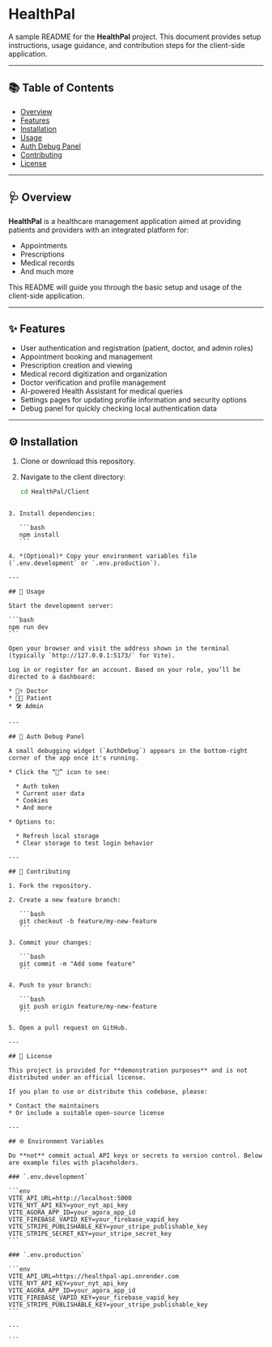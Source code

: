 # HealthPal

A sample README for the **HealthPal** project. This document provides setup instructions, usage guidance, and contribution steps for the client-side application.

---

## 📚 Table of Contents

- [Overview](#overview)
- [Features](#features)
- [Installation](#installation)
- [Usage](#usage)
- [Auth Debug Panel](#auth-debug-panel)
- [Contributing](#contributing)
- [License](#license)

---

## 🩺 Overview

**HealthPal** is a healthcare management application aimed at providing patients and providers with an integrated platform for:

- Appointments  
- Prescriptions  
- Medical records  
- And much more

This README will guide you through the basic setup and usage of the client-side application.

---

## ✨ Features

- User authentication and registration (patient, doctor, and admin roles)  
- Appointment booking and management  
- Prescription creation and viewing  
- Medical record digitization and organization  
- Doctor verification and profile management  
- AI-powered Health Assistant for medical queries  
- Settings pages for updating profile information and security options  
- Debug panel for quickly checking local authentication data  

---

## ⚙️ Installation

1. Clone or download this repository.
2. Navigate to the client directory:

   ```bash
   cd HealthPal/Client
````

3. Install dependencies:

   ```bash
   npm install
   ```

4. *(Optional)* Copy your environment variables file (`.env.development` or `.env.production`).

---

## 🚀 Usage

Start the development server:

```bash
npm run dev
```

Open your browser and visit the address shown in the terminal (typically `http://127.0.0.1:5173/` for Vite).

Log in or register for an account. Based on your role, you’ll be directed to a dashboard:

* 👨‍⚕️ Doctor
* 🧑‍🦽 Patient
* 🛠 Admin

---

## 🧪 Auth Debug Panel

A small debugging widget (`AuthDebug`) appears in the bottom-right corner of the app once it's running.

* Click the “🔧” icon to see:

  * Auth token
  * Current user data
  * Cookies
  * And more

* Options to:

  * Refresh local storage
  * Clear storage to test login behavior

---

## 🤝 Contributing

1. Fork the repository.

2. Create a new feature branch:

   ```bash
   git checkout -b feature/my-new-feature
   ```

3. Commit your changes:

   ```bash
   git commit -m "Add some feature"
   ```

4. Push to your branch:

   ```bash
   git push origin feature/my-new-feature
   ```

5. Open a pull request on GitHub.

---

## 📄 License

This project is provided for **demonstration purposes** and is not distributed under an official license.

If you plan to use or distribute this codebase, please:

* Contact the maintainers
* Or include a suitable open-source license

---

## 🌐 Environment Variables

Do **not** commit actual API keys or secrets to version control. Below are example files with placeholders.

### `.env.development`

```env
VITE_API_URL=http://localhost:5000
VITE_NYT_API_KEY=your_nyt_api_key
VITE_AGORA_APP_ID=your_agora_app_id
VITE_FIREBASE_VAPID_KEY=your_firebase_vapid_key
VITE_STRIPE_PUBLISHABLE_KEY=your_stripe_publishable_key
VITE_STRIPE_SECRET_KEY=your_stripe_secret_key
```

### `.env.production`

```env
VITE_API_URL=https://healthpal-api.onrender.com
VITE_NYT_API_KEY=your_nyt_api_key
VITE_AGORA_APP_ID=your_agora_app_id
VITE_FIREBASE_VAPID_KEY=your_firebase_vapid_key
VITE_STRIPE_PUBLISHABLE_KEY=your_stripe_publishable_key
```

---

```
